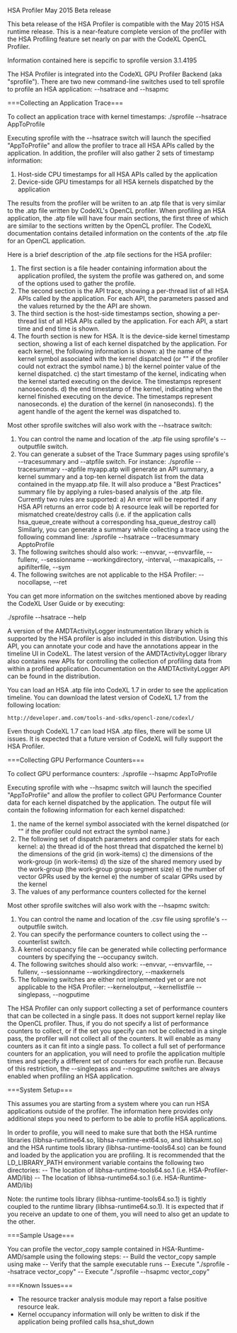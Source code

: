 HSA Profiler May 2015 Beta release

This beta release of the HSA Profiler is compatible with the May 2015 HSA
runtime release. This is a near-feature complete version of the profiler with
the HSA Profiling feature set nearly on par with the CodeXL OpenCL Profiler.

Information contained here is sepcific to sprofile version 3.1.4195

The HSA Profiler is integrated into the CodeXL GPU Profiler Backend (aka
"sprofile").  There are two new command-line switches used to tell sprofile to
profile an HSA application:  --hsatrace and --hsapmc

===Collecting an Application Trace===

To collect an application trace with kernel timestamps:
   ./sprofile --hsatrace AppToProfile

Executing sprofile with the --hsatrace switch will launch the specified
"AppToProfile" and allow the profiler to trace all HSA APIs called by the
application. In addition, the profiler will also gather 2 sets of timestamp
information:
  1) Host-side CPU timestamps for all HSA APIs called by the application
  2) Device-side GPU timestamps for all HSA kernels dispatched by the
     application

The results from the profiler will be wriiten to an .atp file that is very
similar to the .atp file written by CodeXL's OpenCL profiler.  When profiling
an HSA application, the .atp file will have four main sections, the first three
of which are similar to the sections written by the OpenCL profiler. The CodeXL
documentation contains detailed information on the contents of the .atp file
for an OpenCL application.

Here is a brief description of the .atp file sections for the HSA profiler:
1) The first section is a file header containing information about the
   application profiled, the system the profile was gathered on, and some of
   the options used to gather the profile.
2) The second section is the API trace, showing a per-thread list of all HSA
   APIs called by the application. For each API, the parameters passed and the
   values returned by the the API are shown.
3) The third section is the host-side timestamps section, showing a per-thread
   list of all HSA APIs called by the application.  For each API, a start time
   and end time is shown.
4) The fourth section is new for HSA.  It is the device-side kernel timestamp
   section, showing a list of each kernel dispatched by the application.  For
   each kernel, the following information is shown:
   a) the name of the kernel symbol associated with the kernel dispatched (or
      "<UnknownKernelName>" if the profiler could not extract the symbol name.)
   b) the kernel pointer value of the kernel dispatched.
   c) the start timestamp of the kernel, indicating when the kernel started
      executing on the device. The timestamps represent nanoseconds.
   d) the end timestamp of the kernel, indicating when the kernel finished
      executing on the device.  The timestamps represent nanoseconds.
   e) the duration of the kernel (in nanoseconds).
   f) the agent handle of the agent the kernel was dispatched to.

Most other sprofile switches will also work with the --hsatrace switch:

  1) You can control the name and location of the .atp file using sprofile's
     --outputfile switch.
  2) You can generate a subset of the Trace Summary pages using sprofile's
     --tracesummary and --atpfile switch.  For instance:
       ./sprofile --tracesummary --atpfile myapp.atp
     will generate an API summary, a kernel summary and a top-ten kernel
     dispatch list from the data contained in the myapp.atp file. It will also
     produce a "Best Practices" summary file by applying a rules-based analysis
     of the .atp file.  Currently two rules are supported:
        a) An error will be reported if any HSA API returns an error code
        b) A resource leak will be reported for mismatched create/destroy calls
           (i.e. if the application calls hsa_queue_create without a
           corresponding hsa_queue_destroy call)
	  Similarly, you can generate a summary while collecting a trace using the
     following command line:
       ./sprofile --hsatrace --tracesummary ApptoProfile
  3) The following switches should also work:
       --envvar, --envvarfile, --fullenv, --sessionname --workingdirectory,
       -interval, --maxapicalls, --apifilterfile, --sym
  4) The following switches are not applicable to the HSA Profiler:
	   --nocollapse, --ret

You can get more information on the switches mentioned above by reading the
CodeXL User Guide or by executing:

  ./sprofile --hsatrace --help
  
A version of the AMDTActivityLogger instrumentation library which is supported
by the HSA profiler is also included in this distribution. Using this API, you
can annotate your code and have the annotations appear in the timeline UI in
CodeXL. The latest version of the AMDTActivityLogger library also contains new
APIs for controlling the collection of profiling data from within a profiled
application. Documentation on the AMDTActivityLogger API can be found in the
distribution.

You can load an HSA .atp file into CodeXL 1.7 in order to see the application
timeline.  You can download the latest version of CodeXL 1.7 from the following
location:

    http://developer.amd.com/tools-and-sdks/opencl-zone/codexl/

Even though CodeXL 1.7 can load HSA .atp files, there will be some UI issues.
It is expected that a future version of CodeXL will fully support the HSA
Profiler.

===Collecting GPU Performance Counters===

To collect GPU performance counters:
   ./sprofile --hsapmc AppToProfile

Executing sprofile with whe --hsapmc switch will launch the specified
"AppToProfile" and allow the profiler to collect GPU Performance Counter
data for each kernel dispatched by the application. The output file will
contain the following information for each kernel dispatched:
  1) the name of the kernel symbol associated with the kernel dispatched (or
     "<UnknownKernelName>" if the profiler could not extract the symbol name.)
  2) The following set of dispatch parameters and compiler stats for each
     kernel:
       a) the thread id of the host thread that dispatched the kernel
       b) the dimensions of the grid (in work-items)
       c) the dimensions of the work-group (in work-items)
       d) the size of the shared memory used by the work-group (the work-group
          group segment size)
       e) the number of vector GPRs used by the kernel
       e) the number of scalar GPRs used by the kernel
  3) The values of any performance counters collected for the kernel
  

Most other sprofile switches will also work with the --hsapmc switch:

  1) You can control the name and location of the .csv file using sprofile's
     --outputfile switch.
  2) You can specify the performance counters to collect using the
     --counterlist switch.
  3) A kernel occupancy file can be generated while collecting performance
     counters by specifying the --occupancy switch.
  4) The following switches should also work:
       --envvar, --envvarfile, --fullenv, --sessionname --workingdirectory,
       --maxkernels
  5) The following switches are either not implemented yet or are not
     applicable to the HSA Profiler:
	    --kerneloutput, --kernellistfile --singlepass, --nogputime

The HSA Profiler can only support collecting a set of performance counters that
can be collected in a single pass. It does not support kernel replay like the
OpenCL profiler.  Thus, if you do not specify a list of performance counters to
collect, or if the set you specify can not be collected in a single pass, the
profiler will not collect all of the counters.  It will enable as many counters
as it can fit into a single pass. To collect a full set of performance counters
for an application, you will need to profile the application multiple times and
specify a different set of counters for each profile run.  Because of this
restriction, the --singlepass and --nogputime switches are always enabled when
profiling an HSA application.

===System Setup===

This assumes you are starting from a system where you can run HSA applications
outside of the profiler. The information here provides only additional steps
you need to perform to be able to profile HSA applications.

In order to profile, you will need to make sure that both the HSA runtime
libraries (libhsa-runtime64.so, libhsa-runtime-ext64.so, and libhsakmt.so) and
the HSA runtime tools library (libhsa-runtime-tools64.so) can be found and
loaded by the application you are profiling.  It is recommended that the
LD_LIBRARY_PATH environment variable contains the following two directories:
  -- The location of libhsa-runtime-tools64.so.1 (i.e. HSA-Profiler-AMD/lib)
  -- The location of libhsa-runtime64.so.1 (i.e. HSA-Runtime-AMD/lib)

Note: the runtime tools library (libhsa-runtime-tools64.so.1) is tightly
      coupled to the runtime library (libhsa-runtime64.so.1).  It is expected
      that if you receive an update to one of them, you will need to also get
      an update to the other.

===Sample Usage===

You can profile the vector_copy sample contained in HSA-Runtime-AMD/sample
using the following steps:
  -- Build the vector_copy sample using make
  -- Verify that the sample executable runs
  -- Execute "./sprofile --hsatrace vector_copy"
  -- Execute "./sprofile --hsapmc vector_copy"

===Known Issues===
 - The resource tracker analysis module may report a false positive resource
   leak.
 - Kernel occupancy information will only be written to disk if the application
   being profiled calls hsa_shut_down
